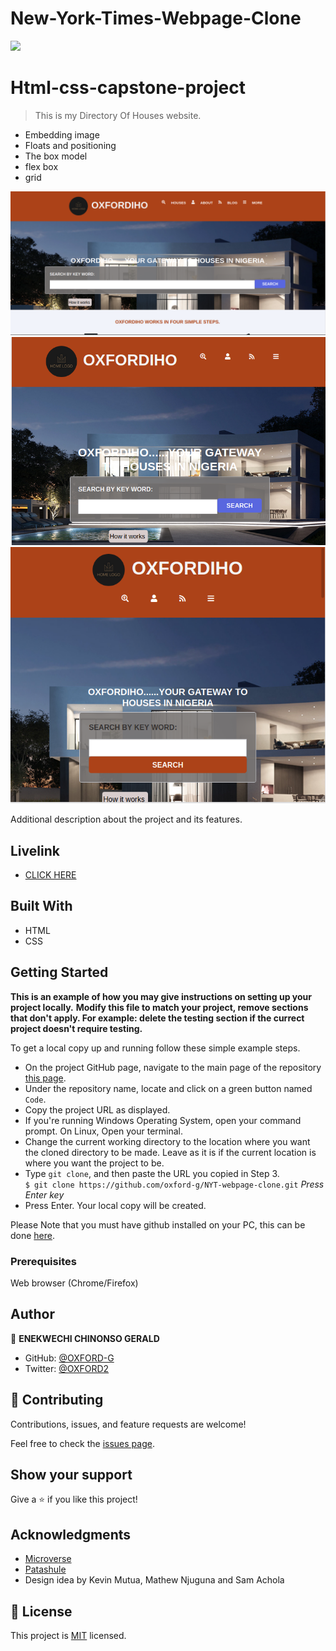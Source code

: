 # New-York-Times-Webpage-Clone
![](https://img.shields.io/badge/Microverse-blueviolet)

# Html-css-capstone-project

> This is my Directory Of Houses website.
- Embedding image
- Floats and positioning
- The box model
- flex box
- grid

![screenshot](index-1.png)
![screenshot](index-2.png)
![screenshot](index-3.png)

Additional description about the project and its features.
## Livelink

- [CLICK HERE](https://oxford-g.github.io/HTML-CSS-CAPSTONE-PROJECT/index.html)

## Built With

- HTML
- CSS



## Getting Started

**This is an example of how you may give instructions on setting up your project locally.**
**Modify this file to match your project, remove sections that don't apply. For example: delete the testing section if the currect project doesn't require testing.**


To get a local copy up and running follow these simple example steps.

- On the project GitHub page, navigate to the main page of the repository [this page](https://oxford-g.github.io/NYT-webpage-clone/).
- Under the repository name, locate and click on a green button named `Code`.
- Copy the project URL as displayed.
- If you're running Windows Operating System, open your command prompt. On Linux, Open your terminal.
- Change the current working directory to the location where you want the cloned directory to be made. Leave as it is if the current location is where you want the project to be.
- Type `git clone`, and then paste the URL you copied in Step 3.<br>
  `$ git clone https://github.com/oxford-g/NYT-webpage-clone.git` <em>Press Enter key</em><br>
- Press Enter. Your local copy will be created.

Please Note that you must have github installed on your PC, this can be done [here](https://gist.github.com/derhuerst/1b15ff4652a867391f03).


### Prerequisites

Web browser (Chrome/Firefox)


## Author

👤 **ENEKWECHI CHINONSO GERALD**

- GitHub: [@OXFORD-G](https://github.com/OXFORD-G)
- Twitter: [@OXFORD2](https://twitter.com/OXFORD2)


## 🤝 Contributing

Contributions, issues, and feature requests are welcome!

Feel free to check the [issues page](https://github.com/Oxford-G/HTML-CSS-CAPSTONE-PROJECT/issues).

## Show your support

Give a ⭐️ if you like this project!

## Acknowledgments

- [Microverse](https://www.microverse.org/)
- [Patashule](https://www.patashule.com)
- Design idea by Kevin Mutua, Mathew Njuguna and Sam Achola 

## 📝 License

This project is [MIT](lic.url) licensed.

